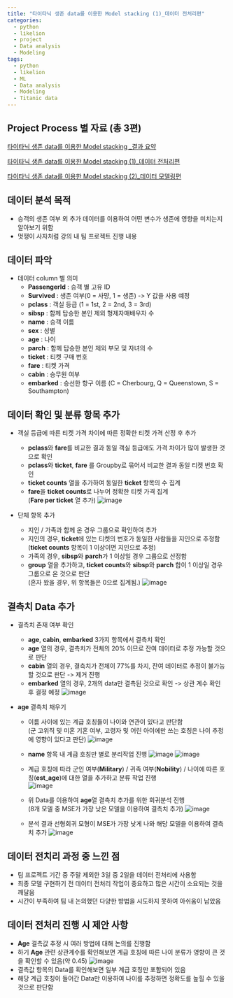 ```yaml
---
title: "타이타닉 생존 data를 이용한 Model stacking (1)_데이터 전처리편"
categories:
  - python
  - likelion
  - project
  - Data analysis
  - Modeling
tags:
  - python
  - likelion
  - ML
  - Data analysis
  - Modeling
  - Titanic data
---
```

## Project Process 별 자료 (총 3편)

<a href="https://junuhwang.github.io/python/likelion/project/data%20analysis/modeling/타이타닉-생존-data를-이용한-Model-stacking-_결과-요약/"> 타이타닉 생존 data를 이용한 Model stacking _결과 요약</a>  

<a href="https://junuhwang.github.io/python/likelion/project/data%20analysis/modeling/타이타닉-생존-data를-이용한-Model-stacking-(1)_데이터-전처리편/"> 타이타닉 생존 data를 이용한 Model stacking (1)_데이터 전처리편 </a>  

<a href="https://junuhwang.github.io/python/likelion/project/data%20analysis/modeling/타이타닉-생존-data를-이용한-Model-stacking-(2)_모델링-편/"> 타이타닉 생존 data를 이용한 Model stacking (2)_데이터 모델링편 </a>  

## 데이터 분석 목적
- 승객의 생존 여부 외 추가 데이터를 이용하여 어떤 변수가 생존에 영향을 미치는지 알아보기 위함
- 멋쟁이 사자처럼 강의 내 팀 프로젝트 진행 내용

## 데이터 파악
- 데이터 column 별 의미
    - **PassengerId** : 승객 별 고유 ID
    - **Survived** : 생존 여부(0 = 사먕, 1 = 생존) -> Y 값을 사용 예정
    - **pclass** : 객실 등급 (1 = 1st, 2 = 2nd, 3 = 3rd)
    - **sibsp** : 함께 탑승한 본인 제외 형제자매배우자 수
    - **name** : 승객 이름
    - **sex** : 성별
    - **age** : 나이
    - **parch** : 함께 탑승한 본인 제외 부모 및 자녀의 수
    - **ticket** : 티켓 구매 번호
    - **fare** : 티켓 가격
    - **cabin** : 승무원 여부
    - **embarked** : 승선한 항구 이름 (C = Cherbourg, Q = Queenstown, S = Southampton)

## 데이터 확인 및 분류 항목 추가
- 객실 등급에 따른 티켓 가격 차이에 따른 정확한 티켓 가격 산정 후 추가
    * **pclass**와 **fare**를 비교한 결과 동일 객실 등급에도 가격 차이가 많이 발생한 것으로 확인
    * **pclass**와 **ticket**, **fare** 를 Groupby로 묶어서 비교한 결과 동일 티켓 번호 확인
    * **ticket counts** 열을 추가하여 동일한 **ticket** 항목의 수 집계
    * **fare**을 **ticket counts**로 나누어 정확한 티켓 가격 집계  
      (**Fare per ticket** 열 추가)
    ![image](https://user-images.githubusercontent.com/88296152/133918723-39af2669-a7ba-4d4e-9ef7-4b37ff64cdc0.png)
 
- 단체 항목 추가
    * 지인 / 가족과 함께 온 경우 그룹으로 확인하여 추가
    * 지인의 경우, **ticket**에 있는 티켓의 번호가 동일한 사람들을 지인으로 추정함  
      (**ticket counts** 항목이 1 이상이면 지인으로 추정)
    * 가족의 경우, **sibsp**와 **parch**가 1 이상일 경우 그룹으로 산정함
    * **group** 열을 추가하고, **ticket counts**와 **sibsp**와 **parch** 합이 1 이상일 경우 그룹으로 온 것으로 판단  
      (혼자 왔을 경우, 위 항목들은 0으로 집계됨.)
    ![image](https://user-images.githubusercontent.com/88296152/133919591-3d108846-a872-4424-acdc-91e8ea1d5e47.png)

## 결측치 Data 추가
- 결측치 존재 여부 확인
    * **age**, **cabin**, **embarked** 3가지 항목에서 결측치 확인
    * **age** 열의 경우, 결측치가 전체의 20% 이므로 잔여 데이터로 추정 가능할 것으로 판단
    * **cabin** 열의 경우, 결측치가 전체이 77%를 차지, 잔여 데이터로 추정이 불가능할 것으로 판단 -> 제거 진행
    * **embarked** 열의 경우, 2개의 data만 결측된 것으로 확인 -> 상관 계수 확인 후 결정 예정
    ![image](https://user-images.githubusercontent.com/88296152/133918871-4b44806c-a2b0-4582-8ef1-e6543b15ce4c.png)

- **age** 결측치 채우기
    * 이름 사이에 있는 계급 호칭들이 나이와 연관이 있다고 판단함  
      (군 고위직 및 미혼 기혼 여부, 고령자 및 어린 아이에만 쓰는 호칭은 나이 추정에 영향이 있다고 판단)
    ![image](https://user-images.githubusercontent.com/88296152/133919929-e91b7a7c-cdef-4b97-827d-f01caa616306.png)
    
    * **name** 항목 내 계급 호칭만 별로 분리작업 진행
    ![image](https://user-images.githubusercontent.com/88296152/133920101-1085da3f-06cd-4522-893b-2b8fcea07ae8.png)
    ![image](https://user-images.githubusercontent.com/88296152/133920131-f72dc4e2-335f-45a8-8829-146c4cd9dbca.png)
    
    * 계급 호칭에 따라 군인 여부(**Military**) / 귀족 여부(**Nobility**) / 나이에 따른 호칭(**est_age**)에 대한 열을 추가하고 분류 작업 진행  
    ![image](https://user-images.githubusercontent.com/88296152/133920029-3e2f088a-6f94-43e9-b8bd-b86d9fd59fb0.png)
    
    * 위 Data를 이용하여 **age**열 결측치 추가를 위한 회귀분석 진행  
      (8개 모델 중 MSE가 가장 낮은 모델을 이용하여 결측치 추가)
    ![image](https://user-images.githubusercontent.com/88296152/133920643-b29cbe45-e5c6-4191-93fd-bf59e6b8ed04.png)

    * 분석 결과 선형회귀 모형이 MSE가 가장 낮게 나와 해당 모델을 이용하여 결측치 추가
    ![image](https://user-images.githubusercontent.com/88296152/133920748-fc19630c-edd1-4a2f-8ce7-f6707ee62c3f.png)


## 데이터 전치리 과정 중 느낀 점
- 팀 프로젝트 기간 중 주말 제외한 3일 중 2일을 데이터 전처리에 사용함
- 최종 모델 구현하기 전 데이터 전처리 작업이 중요하고 많은 시간이 소요되는 것을 깨달음
- 시간이 부족하여 팀 내 논의했던 다양한 방법을 시도하지 못하여 아쉬움이 남았음

## 데이터 전처리 진행 시 제안 사항
- **Age** 결측값 추정 시 여러 방법에 대해 논의를 진행함
- 하기 **Age** 관련 상관계수를 확인해보면 계급 호칭에 따른 나이 분류가 영향이 큰 것을 확인할 수 있음(약 0.45)
  ![image](https://user-images.githubusercontent.com/88296152/133920349-29a233e7-6c7b-4b92-94f1-e6213ad03c83.png)
- 결측값 항목의 Data를 확인해보면 일부 계급 호칭만 포함되어 있음
- 해당 계급 호칭이 들어간 Data만 이용하여 나이를 추정하면 정확도를 높힐 수 있을 것으로 판단함

